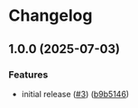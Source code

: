 # Changelog

## 1.0.0 (2025-07-03)


### Features

* initial release ([#3](https://github.com/kircherlab/IGVF_MPRA_quantification/issues/3)) ([b9b5146](https://github.com/kircherlab/IGVF_MPRA_quantification/commit/b9b5146b67d2790eb2cef54aa59211b73b348116))
